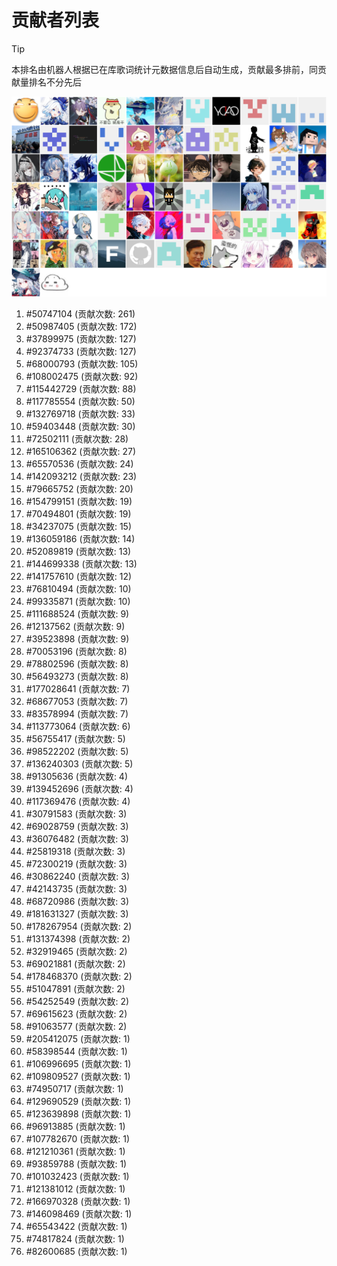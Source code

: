 # 贡献者列表

> [!TIP]
> 本排名由机器人根据已在库歌词统计元数据信息后自动生成，贡献最多排前，同贡献量排名不分先后

![贡献者头像画廊](./CONTRIBUTORS.svg)

1. #50747104 (贡献次数: 261)
2. #50987405 (贡献次数: 172)
3. #37899975 (贡献次数: 127)
4. #92374733 (贡献次数: 127)
5. #68000793 (贡献次数: 105)
6. #108002475 (贡献次数: 92)
7. #115442729 (贡献次数: 88)
8. #117785554 (贡献次数: 50)
9. #132769718 (贡献次数: 33)
10. #59403448 (贡献次数: 30)
11. #72502111 (贡献次数: 28)
12. #165106362 (贡献次数: 27)
13. #65570536 (贡献次数: 24)
14. #142093212 (贡献次数: 23)
15. #79665752 (贡献次数: 20)
16. #154799151 (贡献次数: 19)
17. #70494801 (贡献次数: 19)
18. #34237075 (贡献次数: 15)
19. #136059186 (贡献次数: 14)
20. #52089819 (贡献次数: 13)
21. #144699338 (贡献次数: 13)
22. #141757610 (贡献次数: 12)
23. #76810494 (贡献次数: 10)
24. #99335871 (贡献次数: 10)
25. #111688524 (贡献次数: 9)
26. #12137562 (贡献次数: 9)
27. #39523898 (贡献次数: 9)
28. #70053196 (贡献次数: 8)
29. #78802596 (贡献次数: 8)
30. #56493273 (贡献次数: 8)
31. #177028641 (贡献次数: 7)
32. #68677053 (贡献次数: 7)
33. #83578994 (贡献次数: 7)
34. #113773064 (贡献次数: 6)
35. #56755417 (贡献次数: 5)
36. #98522202 (贡献次数: 5)
37. #136240303 (贡献次数: 5)
38. #91305636 (贡献次数: 4)
39. #139452696 (贡献次数: 4)
40. #117369476 (贡献次数: 4)
41. #30791583 (贡献次数: 3)
42. #69028759 (贡献次数: 3)
43. #36076482 (贡献次数: 3)
44. #25819318 (贡献次数: 3)
45. #72300219 (贡献次数: 3)
46. #30862240 (贡献次数: 3)
47. #42143735 (贡献次数: 3)
48. #68720986 (贡献次数: 3)
49. #181631327 (贡献次数: 3)
50. #178267954 (贡献次数: 2)
51. #131374398 (贡献次数: 2)
52. #32919465 (贡献次数: 2)
53. #69021881 (贡献次数: 2)
54. #178468370 (贡献次数: 2)
55. #51047891 (贡献次数: 2)
56. #54252549 (贡献次数: 2)
57. #69615623 (贡献次数: 2)
58. #91063577 (贡献次数: 2)
59. #205412075 (贡献次数: 1)
60. #58398544 (贡献次数: 1)
61. #106996695 (贡献次数: 1)
62. #109809527 (贡献次数: 1)
63. #74950717 (贡献次数: 1)
64. #129690529 (贡献次数: 1)
65. #123639898 (贡献次数: 1)
66. #96913885 (贡献次数: 1)
67. #107782670 (贡献次数: 1)
68. #121210361 (贡献次数: 1)
69. #93859788 (贡献次数: 1)
70. #101032423 (贡献次数: 1)
71. #121381012 (贡献次数: 1)
72. #166970328 (贡献次数: 1)
73. #146098469 (贡献次数: 1)
74. #65543422 (贡献次数: 1)
75. #74817824 (贡献次数: 1)
76. #82600685 (贡献次数: 1)
